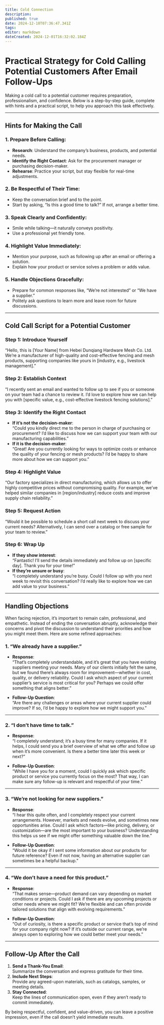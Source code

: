 ```yaml
---
title: Cold Connection
description: 
published: true
date: 2024-12-10T07:36:47.341Z
tags: 
editor: markdown
dateCreated: 2024-12-01T16:32:02.184Z
---
```


# Practical Strategy for Cold Calling Potential Customers After Email Follow-Ups

Making a cold call to a potential customer requires preparation, professionalism, and confidence. Below is a step-by-step guide, complete with hints and a practical script, to help you approach this task effectively.

---

## Hints for Making the Call

### 1. Prepare Before Calling:
- **Research**: Understand the company’s business, products, and potential needs.
- **Identify the Right Contact**: Ask for the procurement manager or purchasing decision-maker.
- **Rehearse**: Practice your script, but stay flexible for real-time adjustments.

### 2. Be Respectful of Their Time:
- Keep the conversation brief and to the point.
- Start by asking, “Is this a good time to talk?” If not, arrange a better time.

### 3. Speak Clearly and Confidently:
- Smile while talking—it naturally conveys positivity.
- Use a professional yet friendly tone.

### 4. Highlight Value Immediately:
- Mention your purpose, such as following up after an email or offering a solution.
- Explain how your product or service solves a problem or adds value.

### 5. Handle Objections Gracefully:
- Prepare for common responses like, “We’re not interested” or “We have a supplier.”
- Politely ask questions to learn more and leave room for future discussions.

---

## Cold Call Script for a Potential Customer

### **Step 1: Introduce Yourself**
“Hello, this is [Your Name] from Hebei Dunqiang Hardware Mesh Co. Ltd. We’re a manufacturer of high-quality and cost-effective fencing and mesh products, supporting companies like yours in [industry, e.g., livestock management].”

### **Step 2: Establish Context**
“I recently sent an email and wanted to follow up to see if you or someone on your team had a chance to review it. I’d love to explore how we can help you with [specific value, e.g., cost-effective livestock fencing solutions].”

### **Step 3: Identify the Right Contact**
- **If it’s not the decision-maker**:  
  “Could you kindly direct me to the person in charge of purchasing or procurement? I’d like to discuss how we can support your team with our manufacturing capabilities.”
- **If it is the decision-maker**:  
  “Great! Are you currently looking for ways to optimize costs or enhance the quality of your fencing or mesh products? I’d be happy to share more about how we can support you.”

### **Step 4: Highlight Value**
“Our factory specializes in direct manufacturing, which allows us to offer highly competitive prices without compromising quality. For example, we’ve helped similar companies in [region/industry] reduce costs and improve supply chain reliability.”

### **Step 5: Request Action**
“Would it be possible to schedule a short call next week to discuss your current needs? Alternatively, I can send over a catalog or free sample for your team to review.”

### **Step 6: Wrap Up**
- **If they show interest**:  
  “Fantastic! I’ll send the details immediately and follow up on [specific day]. Thank you for your time!”
- **If they’re unsure or busy**:  
  “I completely understand you’re busy. Could I follow up with you next week to revisit this conversation? I’d really like to explore how we can add value to your business.”

---

## Handling Objections

When facing rejection, it’s important to remain calm, professional, and empathetic. Instead of ending the conversation abruptly, acknowledge their concerns and pivot the discussion to understand their priorities and how you might meet them. Here are some refined approaches:

### 1. “We already have a supplier.”
- **Response**:  
  “That’s completely understandable, and it’s great that you have existing suppliers meeting your needs. Many of our clients initially felt the same, but we found there’s always room for improvement—whether in cost, quality, or delivery reliability. Could I ask which aspect of your current supplier’s service is most critical for you? Perhaps we could offer something that aligns better.”

- **Follow-Up Question**:  
  “Are there any challenges or areas where your current supplier could improve? If so, I’d be happy to explore how we might support you.”

---

### 2. “I don’t have time to talk.”
- **Response**:  
  “I completely understand; it’s a busy time for many companies. If it helps, I could send you a brief overview of what we offer and follow up when it’s more convenient. Is there a better time later this week or next?”

- **Follow-Up Question**:  
  “While I have you for a moment, could I quickly ask which specific product or service you currently focus on the most? That way, I can make sure any follow-up is relevant and respectful of your time.”

---

### 3. “We’re not looking for new suppliers.”
- **Response**:  
  “I hear this quite often, and I completely respect your current arrangements. However, markets and needs evolve, and sometimes new opportunities arise. Could I ask which factors—like pricing, delivery, or customization—are the most important to your business? Understanding this helps us see if we might offer something valuable down the line.”

- **Follow-Up Question**:  
  “Would it be okay if I sent some information about our products for future reference? Even if not now, having an alternative supplier can sometimes be a helpful backup.”

---

### 4. “We don’t have a need for this product.”
- **Response**:  
  “That makes sense—product demand can vary depending on market conditions or projects. Could I ask if there are any upcoming projects or other needs where we might fit? We’re flexible and can often provide tailored solutions that align with evolving requirements.”

- **Follow-Up Question**:  
  “Out of curiosity, is there a specific product or service that’s top of mind for your company right now? If it’s outside our current range, we’re always open to exploring how we could better meet your needs.”

---

## Follow-Up After the Call
1. **Send a Thank-You Email**:  
   Summarize the conversation and express gratitude for their time.
2. **Include Next Steps**:  
   Provide any agreed-upon materials, such as catalogs, samples, or meeting details.
3. **Stay Connected**:  
   Keep the lines of communication open, even if they aren’t ready to commit immediately.

By being respectful, confident, and value-driven, you can leave a positive impression, even if the call doesn’t yield immediate results.
